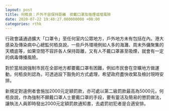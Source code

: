 ```yaml
---
layout: post
title: 何栢良：戶外不容保持距離　拒戴口罩及吸煙或增風險
date: 2020-07-22 19:40:27.000000000 +08:00
categories: rthk
---
```


行政會議通過擴大「口罩令」至任何室内公眾地方，戶外地方未有包括在內。港大感染及傳染病中心總監何栢良說，一些戶外環境例如人多的海灘、周末外傭聚集的天橋底等，如果空間不容許各人保持距離，又有人不戴口罩甚至吸煙，就會有一定的病毒傳播風險。

對於當局說強制市民在全部地方都要戴口罩有困難，例如市民會在空曠地方做運動，何栢良則認為，可透過設下豁免的方式處理，希望政府盡快收緊及檢討現時安排。

新規定對違例者會施加2000元定額罰款，亦可處以第二級罰款最高為5000元，何栢良說，作為強制不願戴口罩人士要戴口罩的手段，要有靈活及簡易的懲罰做法，讓執法人員即時發出2000元定額罰款通知書，去處罰初犯者是合適安排。
